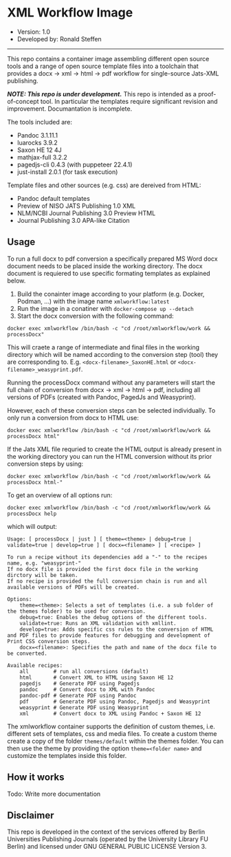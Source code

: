 # XML Workflow Image

- Version: 1.0
- Developed by: Ronald Steffen

---

This repo contains a container image assembling different open source tools and a range of open source template files into a toolchain that provides a docx -> xml -> html -> pdf workflow for single-source Jats-XML publishing.

***NOTE: This repo is under development.***
This repo is intended as a proof-of-concept tool. In particular the templates require significant revision and improvement. Documantation is incomplete.

The tools included are:

- Pandoc 3.1.11.1
- luarocks 3.9.2
- Saxon HE 12 4J
- mathjax-full 3.2.2
- pagedjs-cli 0.4.3 (with puppeteer 22.4.1)
- just-install 2.0.1 (for task execution)

Template files and other sources (e.g. css) are dereived from HTML:

- Pandoc default templates
- Preview of NISO JATS Publishing 1.0 XML
- NLM/NCBI  Journal Publishing 3.0 Preview HTML
- Journal Publishing 3.0 APA-like Citation

## Usage

To run a full docx to pdf conversion a specifically prepared MS Word docx document needs to be placed inside the working directory. The docx document is requiered to use specific formating templates as explained below.

1) Build the conainter image according to your platform (e.g. Docker, Podman, ...) with the image name `xmlworkflow:latest`
2) Run the image in a conatiner with `docker-compose up --detach`
3) Start the docx conversion with the following command:

`docker exec xmlworkflow /bin/bash -c "cd /root/xmlworkflow/work && processDocx"`

This will craete a range of intermediate and final files in the working directory which will be named according to the conversion step (tool) they are corresponding to. E.g. `<docx-filename>_SaxonHE.html` or `<docx-filename>_weasyprint.pdf`.

Running the processDocx command without any parameters will start the full chain of conversion from docx -> xml -> html -> pdf, including all versions of PDFs (created with Pandoc, PagedJs and Weasyprint).

However, each of these conversion steps can be selected individually. To only run a conversion from docx to HTML use:

`docker exec xmlworkflow /bin/bash -c "cd /root/xmlworkflow/work && processDocx html"`

If the Jats XML file requried to create the HTML output is already present in the working directory you can run the HTML conversion without its prior conversion steps by using:

`docker exec xmlworkflow /bin/bash -c "cd /root/xmlworkflow/work && processDocx html-"`

To get an overview of all options run:

`docker exec xmlworkflow /bin/bash -c "cd /root/xmlworkflow/work && processDocx help`

which will output:

```text
Usage: [ processDocx | just ] [ theme=<theme> | debug=true | validate=true | develop=true ] [ docx=<filename> ] [ <recipe> ]

To run a recipe without its dependencies add a "-" to the recipes name, e.g. "weasyprint-"
If no docx file is provided the first docx file in the working dirctory will be taken.
If no recipe is provided the full conversion chain is run and all available versions of PDFs will be created.

Options:
    theme=<theme>: Selects a set of templates (i.e. a sub folder of the themes folder) to be used for conversion.
    debug=true: Enables the debug options of the different tools.
    validate=true: Runs an XML validation with xmllint.
    develop=true: Adds specific css rules to the conversion of HTML and PDF files to provide features for debugging and development of Print CSS conversion steps.
    docx=<filename>: Specifies the path and name of the docx file to be converted.

Available recipes:
    all        # run all conversions (default)
    html       # Convert XML to HTML using Saxon HE 12
    pagedjs    # Generate PDF using Pagedjs
    pandoc     # Convert docx to XML with Pandoc
    pandoc-pdf # Generate PDF using Pandoc
    pdf        # Generate PDF using Pandoc, Pagedjs and Weasyprint
    weasyprint # Generate PDF using Weasyprint
    xml        # Convert docx to XML using Pandoc + Saxon HE 12
```

The xmlworkflow container supports the definition of custom themes, i.e. different sets of templates, css and media files.
To create a custom theme create a copy of the folder `themes/default` within the themes folder.
You can then use the theme by providing the option `theme=<folder name>` and customize the templates inside this folder.

## How it works

Todo: Write more documentation

## Disclaimer

This repo is developed in the context of the services offered by Berlin Universities Publishing Journals (operated by the University Library FU Berlin) and licensed under GNU GENERAL PUBLIC LICENSE Version 3.
